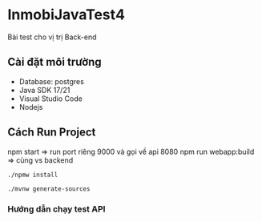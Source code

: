 # InmobiJavaTest4

Bài test cho vị trị Back-end

## Cài đặt môi trường

- Database: postgres
- Java SDK 17/21
- Visual Studio Code
- Nodejs

## Cách Run Project

npm start => run port riêng 9000 và gọi về api 8080
npm run webapp:build => cùng vs backend

```
./npmw install
```

```bash
./mvnw generate-sources
```

### Hướng dẫn chạy test API
